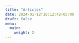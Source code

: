 ```yaml
---
title: "Articles"
date: 2024-01-12T10:12:42+05:00
draft: false
menu:
  main:
    weight: 2
---
```



